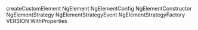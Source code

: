 createCustomElement
NgElement
NgElementConfig
NgElementConstructor
NgElementStrategy
NgElementStrategyEvent
NgElementStrategyFactory
VERSION
WithProperties
